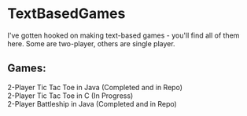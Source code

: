# TextBasedGames
I've gotten hooked on making text-based games - you'll find all of them here. Some are two-player, others are single player.
## Games:
2-Player Tic Tac Toe in Java (Completed and in Repo)\
2-Player Tic Tac Toe in C (In Progress)\
2-Player Battleship in Java (Completed and in Repo)
